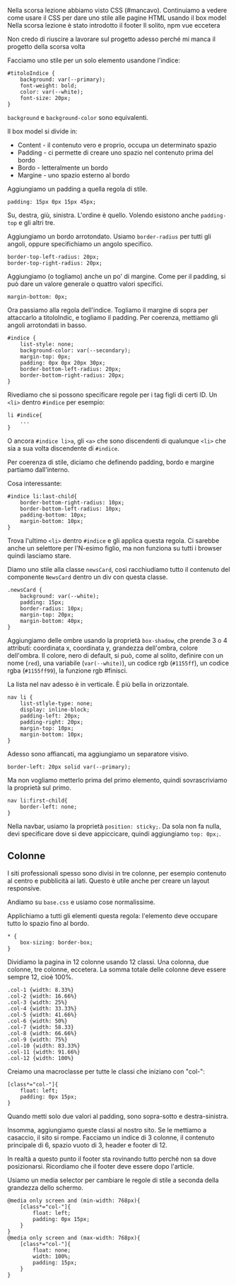 Nella scorsa lezione abbiamo visto CSS (#mancavo).
Continuiamo a vedere come usare il CSS per dare uno stile alle pagine HTML usando il box model
Nella scorsa lezione è stato introdotto il footer
Il solito, npm vue eccetera

Non credo di riuscire a lavorare sul progetto adesso perché mi manca il progetto della scorsa volta

Facciamo uno stile per un solo elemento usandone l'indice:
```
#titoloIndice {
    background: var(--primary);
    font-weight: bold;
    color: var(--white);
    font-size: 20px;
}
```
`background` e `background-color` sono equivalenti.

Il box model si divide in:
* Content - il contenuto vero e proprio, occupa un determinato spazio
* Padding - ci permette di creare uno spazio nel contenuto prima del bordo
* Bordo - letteralmente un bordo
* Margine - uno spazio esterno al bordo

Aggiungiamo un padding a quella regola di stile.

```
padding: 15px 0px 15px 45px;
```
Su, destra, giù, sinistra. L'ordine è quello. Volendo esistono anche `padding-top` e gli altri tre.

Aggiungiamo un bordo arrotondato. Usiamo `border-radius` per tutti gli angoli, oppure specifichiamo un angolo specifico.

```
border-top-left-radius: 20px;
border-top-right-radius: 20px;
```

Aggiungiamo (o togliamo) anche un po' di margine. Come per il padding, si può dare un valore generale o quattro valori specifici.

```
margin-bottom: 0px;
```

Ora passiamo alla regola dell'indice. Togliamo il margine di sopra per attaccarlo a titoloIndic, e togliamo il padding. Per coerenza, mettiamo gli angoli arrotondati in basso.

```
#indice {
    list-style: none;
    background-color: var(--secondary);
    margin-top: 0px;
    padding: 0px 0px 20px 30px;
    border-bottom-left-radius: 20px;
    border-bottom-right-radius: 20px;
}
```

Rivediamo che si possono specificare regole per i tag figli di certi ID. Un `<li>` dentro `#indice` per esempio:
```
li #indice{
    ...
}
```
O ancora `#indice li>a`, gli `<a>` che sono discendenti di qualunque `<li>` che sia a sua volta discendente di `#indice`.

Per coerenza di stile, diciamo che definendo padding, bordo e margine partiamo dall'interno.

Cosa interessante:

```
#indice li:last-child{
    border-bottom-right-radius: 10px;
    border-bottom-left-radius: 10px;
    padding-bottom: 10px;
    margin-bottom: 10px;
}
```
Trova l'ultimo `<li>` dentro `#indice` e gli applica questa regola. Ci sarebbe anche un selettore per l'N-esimo figlio, ma non funziona su tutti i browser quindi lasciamo stare.

Diamo uno stile alla classe `newsCard`, così racchiudiamo tutto il contenuto del componente `NewsCard` dentro un div con questa classe.

```
.newsCard {
    background: var(--white);
    padding: 15px;
    border-radius: 10px;
    margin-top: 20px;
    margin-bottom: 40px;
}
```

Aggiungiamo delle ombre usando la proprietà `box-shadow`, che prende 3 o 4 attributi: coordinata x, coordinata y, grandezza dell'ombra, colore dell'ombra. Il colore, nero di default, si può, come al solito, definire con un nome (`red`), una variabile (`var(--white)`), un codice rgb (`#1155ff`), un codice rgba (`#1155ff99`), la funzione rgb #finisci.

La lista nel nav adesso è in verticale. È più bella in orizzontale.

```
nav li {
    list-stlyle-type: none;
    display: inline-block;
    padding-left: 20px;
    padding-right: 20px;
    margin-top: 10px;
    margin-bottom: 10px;
}
```

Adesso sono affiancati, ma aggiungiamo un separatore visivo.

```
border-left: 20px solid var(--primary);
```

Ma non vogliamo metterlo prima del primo elemento, quindi sovrascriviamo la proprietà sul primo.

```
nav li:first-child{
    border-left: none;
}
```

Nella navbar, usiamo la proprietà `position: sticky;`. Da sola non fa nulla, devi specificare dove si deve appiccicare, quindi aggiungiamo `top: 0px;`.

## Colonne

I siti professionali spesso sono divisi in tre colonne, per esempio contenuto al centro e pubblicità ai lati. Questo è utile anche per creare un layout responsive.

Andiamo su `base.css` e usiamo cose normalissime.

Applichiamo a tutti gli elementi questa regola: l'elemento deve occupare tutto lo spazio fino al bordo.

```
* {
    box-sizing: border-box;
}
```

Dividiamo la pagina in 12 colonne usando 12 classi. Una colonna, due colonne, tre colonne, eccetera. La somma totale delle colonne deve essere sempre 12, cioè 100%.

```
.col-1 {width: 8.33%}
.col-2 {width: 16.66%}
.col-3 {width: 25%}
.col-4 {width: 33.33%}
.col-5 {width: 41.66%}
.col-6 {width: 50%}
.col-7 {width: 58.33}
.col-8 {width: 66.66%}
.col-9 {width: 75%}
.col-10 {width: 83.33%}
.col-11 {width: 91.66%}
.col-12 {width: 100%}
```

Creiamo una macroclasse per tutte le classi che iniziano con "col-":

```
[class*="col-"]{
    float: left;
    padding: 0px 15px;
}
```

Quando metti solo due valori al padding, sono sopra-sotto e destra-sinistra.

Insomma, aggiungiamo queste classi al nostro sito. Se le mettiamo a casaccio, il sito si rompe.
Facciamo un indice di 3 colonne, il contenuto principale di 6, spazio vuoto di 3, header e footer di 12.

In realtà a questo punto il footer sta rovinando tutto perché non sa dove posizionarsi. Ricordiamo che il footer deve essere dopo l'article.

Usiamo un media selector per cambiare le regole di stile a seconda della grandezza dello schermo.

```
@media only screen and (min-width: 768px){
    [class*="col-"]{
        float: left;
        padding: 0px 15px;
    }
}
@media only screen and (max-width: 768px){
    [class*="col-"]{
        float: none;
        width: 100%;
        padding: 15px;
    }
}
```